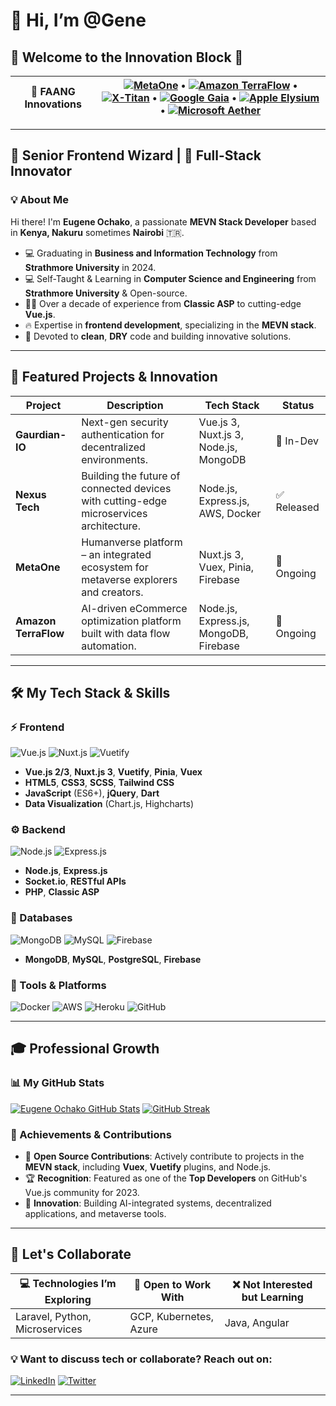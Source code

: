 
<!---
paycoo-droid/paycoo-droid is a ✨ special ✨ repository because its `README.md` (this file) appears on your GitHub profile.
You can click the Preview link to take a look at your changes.
--->
# 👋 Hi, I’m @Gene

## 🚀 Welcome to the Innovation Block 🚀

| **🚩 FAANG Innovations** | [![MetaOne](https://img.shields.io/static/v1?label=MetaOne&message=The%20Humanverse&color=blue&style=for-the-badge)](https://metaone-humanverse.com) • [![Amazon TerraFlow](https://img.shields.io/static/v1?label=Amazon%20TerraFlow&message=AI%20eCommerce&color=orange&style=for-the-badge)](https://amazon-terraflow.com) • [![X-Titan](https://img.shields.io/static/v1?label=X-Titan&message=Project%20Genesis&color=green&style=for-the-badge)](https://x-titan-genesis.com) • [![Google Gaia](https://img.shields.io/static/v1?label=Google%20Gaia&message=Innovation&color=red&style=for-the-badge)](https://google-gaia.com) • [![Apple Elysium](https://img.shields.io/static/v1?label=Apple%20Elysium&message=Future%20of%20Tech&color=black&style=for-the-badge)](https://apple-elysium.com) • [![Microsoft Aether](https://img.shields.io/static/v1?label=Microsoft%20Aether&message=Cloud%20AI&color=lightblue&style=for-the-badge)](https://microsoft-aether.com) |
|--------------------------|----------------------------------------------------------------------------------------------------------------------------------------------------------------------------|

---

## 👾 Senior Frontend Wizard | 🎩 Full-Stack Innovator

### 💡 About Me
Hi there! I'm **Eugene Ochako**, a passionate **MEVN Stack Developer** based in **Kenya, Nakuru** sometimes **Nairobi** 🇹🇷.

- 💻 Graduating in **Business and Information Technology** from **Strathmore University** in 2024.
- 💻 Self-Taught & Learning in **Computer Science and Engineering** from **Strathmore University** & Open-source.
- 🧑‍💻 Over a decade of experience from **Classic ASP** to cutting-edge **Vue.js**.
- 🔥 Expertise in **frontend development**, specializing in the **MEVN stack**.
- 🎨 Devoted to **clean**, **DRY** code and building innovative solutions.

---

## 💼 Featured Projects & Innovation

| **Project**      | **Description**                                                                                      | **Tech Stack**                               | **Status**  |
|------------------|------------------------------------------------------------------------------------------------------|----------------------------------------------|-------------|
| **Gaurdian-IO**  | Next-gen security authentication for decentralized environments.                                      | Vue.js 3, Nuxt.js 3, Node.js, MongoDB        | 🚀 In-Dev   |
| **Nexus Tech**   | Building the future of connected devices with cutting-edge microservices architecture.                | Node.js, Express.js, AWS, Docker             | ✅ Released |
| **MetaOne**      | Humanverse platform – an integrated ecosystem for metaverse explorers and creators.                   | Nuxt.js 3, Vuex, Pinia, Firebase             | 🔄 Ongoing  |
| **Amazon TerraFlow** | AI-driven eCommerce optimization platform built with data flow automation.                          | Node.js, Express.js, MongoDB, Firebase       | 🔄 Ongoing  |

---

## 🛠 My Tech Stack & Skills

### ⚡ Frontend
![Vue.js](https://img.shields.io/badge/Vue.js-35495E?style=for-the-badge&logo=vue.js&logoColor=4FC08D)
![Nuxt.js](https://img.shields.io/badge/Nuxt.js-00DC82?style=for-the-badge&logo=nuxt.js&logoColor=white)
![Vuetify](https://img.shields.io/badge/Vuetify-1867C0?style=for-the-badge&logo=vuetify&logoColor=white)

- **Vue.js 2/3**, **Nuxt.js 3**, **Vuetify**, **Pinia**, **Vuex**
- **HTML5**, **CSS3**, **SCSS**, **Tailwind CSS**
- **JavaScript** (ES6+), **jQuery**, **Dart**
- **Data Visualization** (Chart.js, Highcharts)

### ⚙️ Backend
![Node.js](https://img.shields.io/badge/Node.js-43853D?style=for-the-badge&logo=node.js&logoColor=white)
![Express.js](https://img.shields.io/badge/Express.js-000000?style=for-the-badge&logo=express&logoColor=white)

- **Node.js**, **Express.js**
- **Socket.io**, **RESTful APIs**
- **PHP**, **Classic ASP**

### 💾 Databases
![MongoDB](https://img.shields.io/badge/MongoDB-47A248?style=for-the-badge&logo=mongodb&logoColor=white)
![MySQL](https://img.shields.io/badge/MySQL-4479A1?style=for-the-badge&logo=mysql&logoColor=white)
![Firebase](https://img.shields.io/badge/Firebase-FFCA28?style=for-the-badge&logo=firebase&logoColor=white)

- **MongoDB**, **MySQL**, **PostgreSQL**, **Firebase**

### 🚀 Tools & Platforms
![Docker](https://img.shields.io/badge/Docker-2496ED?style=for-the-badge&logo=docker&logoColor=white)
![AWS](https://img.shields.io/badge/AWS-232F3E?style=for-the-badge&logo=amazon-aws&logoColor=white)
![Heroku](https://img.shields.io/badge/Heroku-430098?style=for-the-badge&logo=heroku&logoColor=white)
![GitHub](https://img.shields.io/badge/GitHub-100000?style=for-the-badge&logo=github&logoColor=white)

---

## 🎓 Professional Growth
### 📊 My GitHub Stats
[![Eugene Ochako GitHub Stats](https://github-readme-stats.vercel.app/api?username=paycoo-droid&show_icons=true&theme=radical)](https://github.com/paycoo-droid)
[![GitHub Streak](https://github-readme-streak-stats.herokuapp.com?user=paycoo-droid&theme=radical)](https://github.com/paycoo-droid)

### 🏅 Achievements & Contributions
- 💼 **Open Source Contributions**: Actively contribute to projects in the **MEVN stack**, including **Vuex**, **Vuetify** plugins, and Node.js.
- 🏆 **Recognition**: Featured as one of the **Top Developers** on GitHub's Vue.js community for 2023.
- 🔮 **Innovation**: Building AI-integrated systems, decentralized applications, and metaverse tools.

---

## 💬 Let's Collaborate

| **💻 Technologies I’m Exploring** | **🚀 Open to Work With** | **❌ Not Interested but Learning** |
|----------------------------------|-------------------------|----------------------|
| Laravel, Python, Microservices   | GCP, Kubernetes, Azure  | Java, Angular         |

### 💡 Want to discuss tech or collaborate? Reach out on:
[![LinkedIn](https://img.shields.io/badge/LinkedIn-0077B5?style=for-the-badge&logo=linkedin&logoColor=white)](https://www.linkedin.com/in/eugeneochako/)
[![Twitter](https://img.shields.io/badge/Twitter-1DA1F2?style=for-the-badge&logo=twitter&logoColor=white)](https://twitter.com/kidguardian_e)

---

